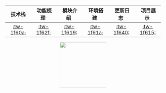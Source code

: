 <div align="center">

| &nbsp;&nbsp;技术栈&nbsp;&nbsp; |&nbsp;功能梳理&nbsp; | &nbsp;模块介绍&nbsp;|&nbsp;环境搭建&nbsp;| &nbsp;更新日志&nbsp;|&nbsp;项目展示&nbsp;|         
| :---: | :----: | :---: | :----: | :----: | :----: |
| [ :tw-1f60a:  ]() | [  :tw-1f62f:  ](./docs/功能梳理.md) | [ :tw-1f619: ](./docs/模块介绍.md) | [ :tw-1f61a: ](./docs/环境搭建.md) | [ :tw-1f640: ](./docs/更新日志.md) |[ :tw-1f615: ](./docs/项目展示.md)|


<div align="center">
    <img src="https://images.gitee.com/uploads/images/2020/0620/092613_bf6c8afe_5724172.png" width="150px">
</div>
</div>



